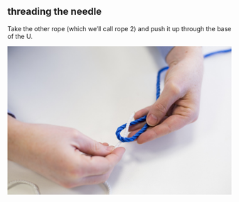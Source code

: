 ## threading the needle

Take the other rope (which we’ll call rope 2) and push it up through the base of the U.

![threading the needle](images/step3.jpg)
